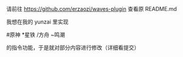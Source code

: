 请前往 https://github.com/erzaozi/waves-plugin 查看原 README.md

我想在我的 yunzai 里实现

#原神 \*星铁 /方舟 ~鸣潮

的指令功能，于是就对部分内容进行修改（详细看提交）

